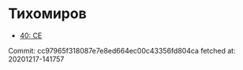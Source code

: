 # Тихомиров
- [40: CE](40.md)

Commit: cc97965f318087e7e8ed664ec00c43356fd804ca
 fetched at: 20201217-141757
